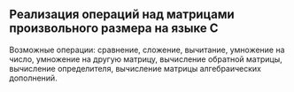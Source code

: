## Реализация операций над матрицами произвольного размера на языке C

Возможные операции: сравнение, сложение, вычитание, умножение на число, умножение на другую матрицу, вычисление обратной матрицы, вычисление определителя, вычисление матрицы алгебраических дополнений.

